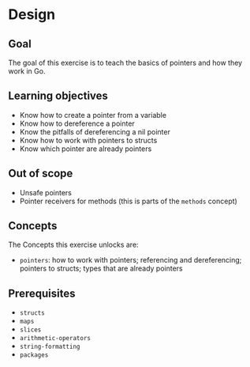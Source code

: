 # Design

## Goal

The goal of this exercise is to teach the basics of pointers and how they work in Go.

## Learning objectives

- Know how to create a pointer from a variable
- Know how to dereference a pointer
- Know the pitfalls of dereferencing a nil pointer
- Know how to work with pointers to structs
- Know which pointer are already pointers

## Out of scope

- Unsafe pointers
- Pointer receivers for methods (this is parts of the `methods` concept)

## Concepts

The Concepts this exercise unlocks are:

- `pointers`: how to work with pointers; referencing and dereferencing; pointers to structs; types that are already pointers

## Prerequisites

- `structs`
- `maps`
- `slices`
- `arithmetic-operators`
- `string-formatting`
- `packages`
